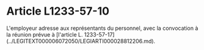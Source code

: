 # Article L1233-57-10

 

<p align="left">
  L'employeur adresse aux représentants du personnel, avec la convocation à la réunion prévue à [l'article L. 1233-57-17](../LEGITEXT000006072050/LEGIARTI000028812206.md).
</p>